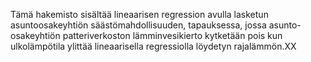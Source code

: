 Tämä hakemisto sisältää lineaarisen regression avulla lasketun asuntoosakeyhtiön säästömahdollisuuden, 
tapauksessa, jossa asunto-osakeyhtiön patteriverkoston lämminvesikierto kytketään pois kun ulkolämpötila 
ylittää lineaarisella regressiolla löydetyn rajalämmön.XX